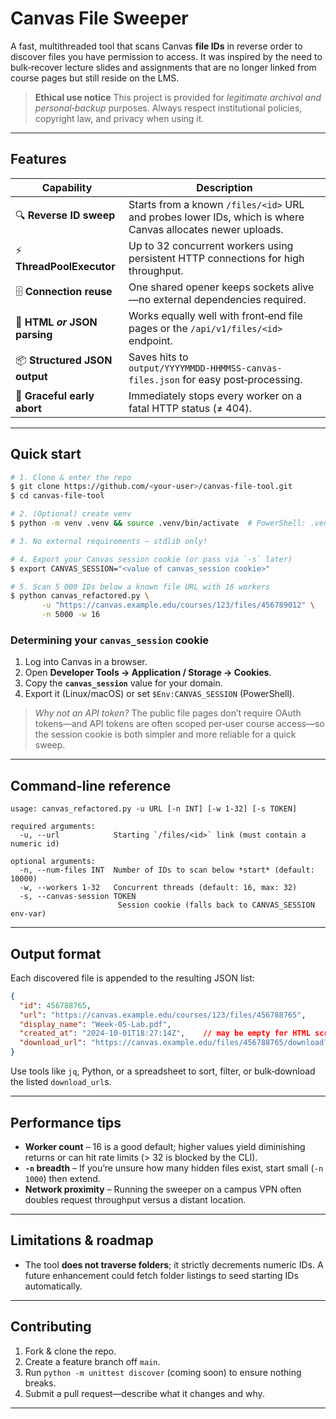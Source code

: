 # Canvas File Sweeper

A fast, multithreaded tool that scans Canvas **file IDs** in reverse order to discover files you have permission to access. It was inspired by the need to bulk‑recover lecture slides and assignments that are no longer linked from course pages but still reside on the LMS.

> **Ethical use notice**
> This project is provided for *legitimate archival and personal‑backup* purposes.
> Always respect institutional policies, copyright law, and privacy when using it.

---

## Features

| Capability                    | Description                                                                                                |
| ----------------------------- | ---------------------------------------------------------------------------------------------------------- |
| 🔍 **Reverse ID sweep**       | Starts from a known `/files/<id>` URL and probes lower IDs, which is where Canvas allocates newer uploads. |
| ⚡ **ThreadPoolExecutor**      | Up to 32 concurrent workers using persistent HTTP connections for high throughput.                         |
| 🗄️ **Connection reuse**      | One shared opener keeps sockets alive—no external dependencies required.                                   |
| 📄 **HTML *or* JSON parsing** | Works equally well with front‑end file pages or the `/api/v1/files/<id>` endpoint.                         |
| 📦 **Structured JSON output** | Saves hits to `output/YYYYMMDD‑HHMMSS‑canvas-files.json` for easy post‑processing.                         |
| 🛑 **Graceful early abort**   | Immediately stops every worker on a fatal HTTP status (≠ 404).                                             |

---

## Quick start

```bash
# 1. Clone & enter the repo
$ git clone https://github.com/<your‑user>/canvas-file-tool.git
$ cd canvas-file-tool

# 2. (Optional) create venv
$ python -m venv .venv && source .venv/bin/activate  # PowerShell: .venv\Scripts\Activate

# 3. No external requirements – stdlib only!

# 4. Export your Canvas session cookie (or pass via `-s` later)
$ export CANVAS_SESSION="<value of canvas_session cookie>"

# 5. Scan 5 000 IDs below a known file URL with 16 workers
$ python canvas_refactored.py \
       -u "https://canvas.example.edu/courses/123/files/456789012" \
       -n 5000 -w 16
```

### Determining your `canvas_session` cookie

1. Log into Canvas in a browser.
2. Open **Developer Tools → Application / Storage → Cookies**.
3. Copy the **`canvas_session`** value for your domain.
4. Export it (Linux/macOS) or set `$Env:CANVAS_SESSION` (PowerShell).

> *Why not an API token?*  The public file pages don’t require OAuth
> tokens—and API tokens are often scoped per‑user course access—so the
> session cookie is both simpler and more reliable for a quick sweep.

---

## Command‑line reference

```text
usage: canvas_refactored.py -u URL [-n INT] [-w 1‑32] [-s TOKEN]

required arguments:
  -u, --url            Starting `/files/<id>` link (must contain a numeric id)

optional arguments:
  -n, --num-files INT  Number of IDs to scan below *start* (default: 10000)
  -w, --workers 1‑32   Concurrent threads (default: 16, max: 32)
  -s, --canvas-session TOKEN
                        Session cookie (falls back to CANVAS_SESSION env‑var)
```

---

## Output format

Each discovered file is appended to the resulting JSON list:

```json
{
  "id": 456788765,
  "url": "https://canvas.example.edu/courses/123/files/456788765",
  "display_name": "Week‑05‑Lab.pdf",
  "created_at": "2024‑10‑01T18:27:14Z",    // may be empty for HTML scrape
  "download_url": "https://canvas.example.edu/files/456788765/download?download_frd=1"
}
```

Use tools like `jq`, Python, or a spreadsheet to sort, filter, or bulk‑download the listed `download_url`s.

---

## Performance tips

* **Worker count** – 16 is a good default; higher values yield diminishing
  returns or can hit rate limits (> 32 is blocked by the CLI).
* **`-n` breadth** – If you’re unsure how many hidden files exist, start
  small (`-n 1000`) then extend.
* **Network proximity** – Running the sweeper on a campus VPN often
  doubles request throughput versus a distant location.

---

## Limitations & roadmap

* The tool **does not traverse folders**; it strictly decrements numeric
  IDs. A future enhancement could fetch folder listings to seed starting
  IDs automatically.
  
---

## Contributing

1. Fork & clone the repo.
2. Create a feature branch off `main`.
3. Run `python -m unittest discover` (coming soon) to ensure nothing breaks.
4. Submit a pull request—describe what it changes and why.

---
